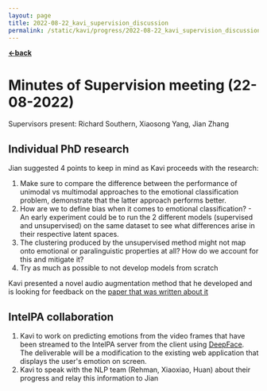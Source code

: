 ```yaml
---
layout: page
title: 2022-08-22_kavi_supervision_discussion
permalink: /static/kavi/progress/2022-08-22_kavi_supervision_discussion/
---
```


[**<-back**](/static/kavi/progress)  

# Minutes of Supervision meeting (22-08-2022)

Supervisors present: Richard Southern, Xiaosong Yang, Jian Zhang

## Individual PhD research
Jian suggested 4 points to keep in mind as Kavi proceeds with the research:
1. Make sure to compare the difference between the performance of unimodal vs multimodal approaches to the emotional classification problem, demonstrate that the latter approach performs better.
2. How are we to define bias when it comes to emotional classification? - An early experiment could be to run the 2 different models (supervised and unsupervised) on the same dataset to see what differences arise in their respective latent spaces.
3. The clustering produced by the unsupervised method might not map onto emotional or paralinguistic properties at all? How do we account for this and mitigate it?
4. Try as much as possible to not develop models from scratch 

Kavi presented a novel audio augmentation method that he developed and is looking for feedback on the [paper that was written about it](https://www.overleaf.com/read/vvrnhjntcczx)

## IntelPA collaboration
1. Kavi to work on predicting emotions from the video frames that have been streamed to the IntelPA server from the client using [DeepFace](https://github.com/serengil/deepface). The deliverable will be a modification to the existing web application that displays the user's emotion on screen.
2. Kavi to speak with the NLP team (Rehman, Xiaoxiao, Huan) about their progress and relay this information to Jian
